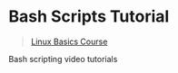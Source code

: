 # Bash Scripts Tutorial

> [Linux Basics Course](https://www.youtube.com/playlist?list=PLtK75qxsQaMLZSo7KL-PmiRarU7hrpnwK)

Bash scripting video tutorials
